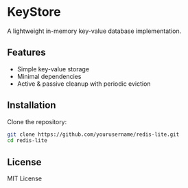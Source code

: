 # KeyStore

A lightweight in-memory key-value database implementation.

## Features

- Simple key-value storage
- Minimal dependencies
- Active & passive cleanup with periodic eviction

## Installation

Clone the repository:

```sh
git clone https://github.com/yourusername/redis-lite.git
cd redis-lite
```

## License

MIT License